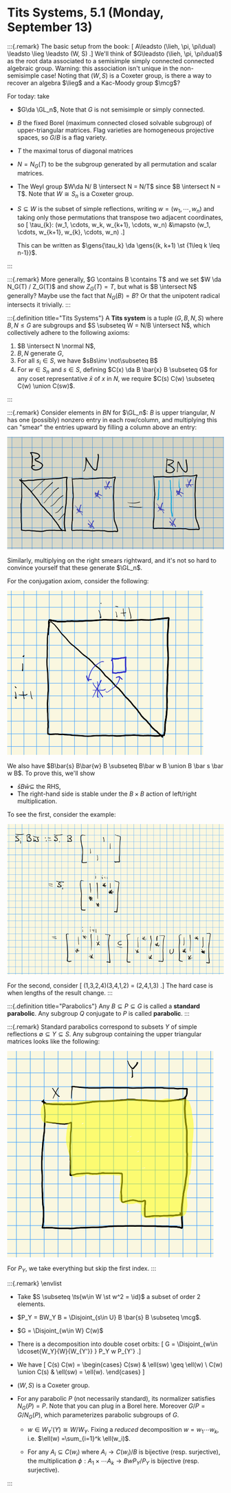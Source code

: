 # Tits Systems, 5.1 (Monday, September 13)

:::{.remark}
The basic setup from the book:
\[
A\leadsto (\lieh, \pi, \pi\dual) \leadsto \lieg \leadsto (W, S)
.\]
We'll think of $G\leadsto (\lieh, \pi, \pi\dual)$ as the root data associated to a semisimple simply connected connected algebraic group.
Warning: this association isn't unique in the non-semisimple case!
Noting that $(W, S)$ is a Coxeter group, is there a way to recover an algebra $\lieg$ and a Kac-Moody group $\mcg$?

For today: take 

- $G\da \GL_n$, 
  Note that $G$ is not semisimple or simply connected.
- $B$ the fixed Borel (maximum connected closed solvable subgroup) of upper-triangular matrices.
  Flag varieties are homogeneous projective spaces, so $G/B$ is a flag variety.
- $T$ the maximal torus of diagonal matrices
- $N = N_G(T)$ to be the subgroup generated by all permutation and scalar matrices.
- The Weyl group $W\da N/ B \intersect N = N/T$ since $B \intersect N = T$.
  Note that $W\cong S_n$ is a Coxeter group.
- $S \subseteq W$ is the subset of simple reflections, writing $w = (w_1, \cdots, w_n)$ and taking only those permutations that transpose two adjacent coordinates, so
\[
\tau_{k}: (w_1, \cdots, w_k, w_{k+1}, \cdots, w_n) &\mapsto
(w_1, \cdots, w_{k+1}, w_{k}, \cdots, w_n)
.\]

  This can be written as $\gens{\tau_k} \da \gens{(k, k+1) \st {1\leq k \leq n-1}}$.

:::

:::{.remark}
More generally, $G \contains B \contains T$ and we set $W \da N_G(T) / Z_G(T)$ and show $Z_G(T) = T$, but what is $B \intersect N$ generally?
Maybe use the fact that $N_G(B) = B$?
Or that the unipotent radical intersects it trivially.
:::

:::{.definition title="Tits Systems"}
A **Tits system** is a tuple $(G,B,N,S)$ where $B,N\leq G$ are subgroups and $S \subseteq W = N/B \intersect N$, which collectively adhere to the following axioms:

1. $B \intersect N \normal N$,
2. $B, N$ generate $G$,
3. For all $s_i\in S$, we have $sBs\inv \not\subseteq B$
4. For $w\in S_n$ and $s\in S$, defining $C(x) \da B \bar{x} B \subseteq G$ for any coset representative $\bar{x}$ of $x$ in $N$, we require $C(s) C(w) \subseteq C(w) \union C(sw)$.

:::

:::{.remark}
Consider elements in $BN$ for $\GL_n$: $B$ is upper triangular, $N$ has one (possibly) nonzero entry in each row/column, and multiplying this can "smear" the entries upward by filling a column above an entry:

<!-- Xournal file: /home/zack/SparkleShare/github.com/Notes/Class_Notes/2021/Fall/FlagVarieties/sections/figures/2021-09-13_14-13.xoj -->

![](figures/2021-09-13_14-15-01.png)

Similarly, multiplying on the right smears rightward, and it's not so hard to convince yourself that these generate $\GL_n$.

For the conjugation axiom, consider the following:

<!-- Xournal file: /home/zack/SparkleShare/github.com/Notes/Class_Notes/2021/Fall/FlagVarieties/sections/figures/2021-09-13_14-16.xoj -->

![](figures/2021-09-13_14-17-38.png)

We also have $B\bar{s} B\bar{w} B \subseteq B\bar w B \union B \bar s \bar w B$.
To prove this, we'll show

- $\bar s B \bar w \subseteq$ the RHS,
- The right-hand side is stable under the $B\times B$ action of left/right multiplication.


To see the first, consider the example:


<!-- Xournal file: /home/zack/SparkleShare/github.com/Notes/Class_Notes/2021/Fall/FlagVarieties/sections/figures/2021-09-13_14-21.xoj -->


![](figures/2021-09-13_14-25-25.png)

For the second, consider
\[
(1,3,2,4)(3,4,1,2) = (2,4,1,3)
.\]
The hard case is when lengths of the result change.
:::

:::{.definition title="Parabolics"}
Any $B \subseteq P \subseteq G$ is called a **standard parabolic**.
Any subgroup $Q$ conjugate to $P$ is called **parabolic**.
:::

:::{.remark}
Standard parabolics correspond to subsets $Y$ of simple reflections $\emptyset \subseteq Y \subseteq S$.
Any subgroup containing the upper triangular matrices looks like the following:

<!-- Xournal file: /home/zack/SparkleShare/github.com/Notes/Class_Notes/2021/Fall/FlagVarieties/sections/figures/2021-09-13_14-31.xoj -->

![](figures/2021-09-13_14-32-29.png)

For $P_Y$, we take everything but skip the first index.
:::

:::{.remark}
\envlist

- Take $S \subseteq \ts{w\in W \st w^2 = \id}$ a subset of order 2 elements.
- $P_Y = BW_Y B = \Disjoint_{s\in U} B \bar{s} B \subseteq \mcg$.
- $G = \Disjoint_{w\in W} C(w)$
- There is a decomposition into double coset orbits:
\[
G = \Disjoint_{w\in \dcoset{W_Y}{W}{W_{Y'}} } P_Y w P_{Y'}
.\]
- We have
\[
C(s) C(w) = 
\begin{cases}
C(sw)  & \ell(sw) \geq \ell(w) 
\\
C(w) \union C(s) & \ell(sw) = \ell(w).
\end{cases}
\]

- $(W, S)$ is a Coxeter group.
- For any parabolic $P$ (not necessarily standard), its normalizer satisfies $N_G(P) = P$.
  Note that you can plug in a Borel here.
  Moreover $G/P = G/N_G(P)$, which parameterizes parabolic subgroups of $G$.

  - $w\in W_Y'(Y) \cong W/W_Y$.
  Fixing a *reduced* decomposition $w = w_1\cdots w_k$, i.e. $\ell(w) =\sum_{i=1}^k \ell(w_i)$.

  - For any $A_i \subseteq C(w_i)$ where $A_i \to C(w_i)/B$ is bijective (resp. surjective), the multiplication $\phi: A_1\times \cdots A_{k} \to BwP_Y/P_Y$ is bijective (resp. surjective).
  
:::


